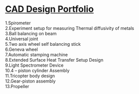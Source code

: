 # [CAD Design Portfolio](https://gajanansd.github.io/)

1.Spirometer<br>
2.Experiment setup for measuring Thermal diffusivity of metals<br>
3.Ball balancing on beam<br>
4.Universal joint<br>
5.Two axis wheel self balancing stick <br>
6.Geneva wheel<br>
7.Automatic stamping machine<br>
8.Extended Surface Heat Transfer Setup Design<br>
9.Light Spectrometer Device<br>
10.4 – piston cylinder Assembly<br>
11.Tricopter body design<br>
12.Gear-piston assembly<br>
13.Propeller<br>
